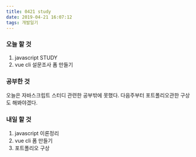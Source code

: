 ```yaml
---
title: 0421 study
date: 2019-04-21 16:07:12
tags: 개발일기
---
```


### 오늘 할 것

1. javascript STUDY
2. vue cli 설문조사 폼 만들기

### 공부한 것

오늘은 자바스크립트 스터디 관련한 공부밖에 못했다.
다음주부터 포트폴리오관한 구상도 해봐야겠다.

### 내일 할 것

1. javascript 이론정리
2. vue cli 폼 만들기
3. 포트폴리오 구상
